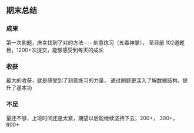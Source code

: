 ## 期末总结
###  成果
第一次刷题，庆幸找到了对的方法 --- 刻意练习（五毒神掌）， 至目前 102道题目，1200+次提交，能够感受到每天的成长
### 收获
  最大的收获，就是感受到了刻意练习的力量， 通过刷题更深入了解数据结构，提升了基本功
### 不足
  量还不够，上班时间还是太紧，期望以后能继续坚持下去，200+， 300+， 600+


